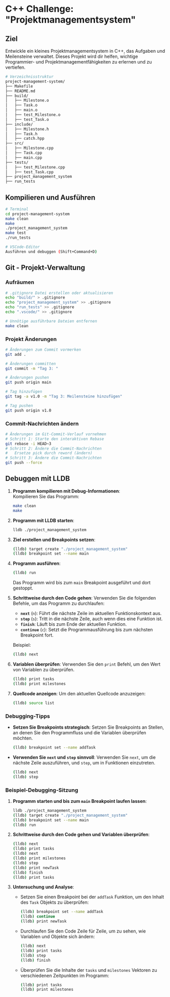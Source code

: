 # C++ Challenge: "Projektmanagementsystem"

## Ziel

Entwickle ein kleines Projektmanagementsystem in C++, das Aufgaben und Meilensteine verwaltet. Dieses Projekt wird dir helfen, wichtige Programmier- und Projektmanagementfähigkeiten zu erlernen und zu vertiefen.


```bash
# Verzeichnisstruktur
project-management-system/
├── Makefile
├── README.md
├── build/
│   ├── Milestone.o
│   ├── Task.o
│   ├── main.o
│   ├── test_Milestone.o
│   ├── test_Task.o
├── include/
│   ├── Milestone.h
│   ├── Task.h
│   ├── catch.hpp
├── src/
│   ├── Milestone.cpp
│   ├── Task.cpp
│   ├── main.cpp
├── tests/
│   ├── test_Milestone.cpp
│   ├── test_Task.cpp
├── project_management_system
├── run_tests
```

## Kompilieren und Ausführen

```bash
# Terminal
cd project-management-system
make clean
make
./project_management_system
make test
./run_tests

# VSCode-Editor
Ausführen und debuggen (Shift+Command+D)
```

## Git - Projekt-Verwaltung


### Aufräumen

```bash
# .gitignore Datei erstellen oder aktualisieren
echo "build/" > .gitignore
echo "project_management_system" >> .gitignore
echo "run_tests" >> .gitignore
echo ".vscode/" >> .gitignore

# Unnötige ausführbare Dateien entfernen
make clean
```

### Projekt Änderungen

```bash
# Änderungen zum Commit vormerken
git add .

# Änderungen committen
git commit -m "Tag 3: "

# Änderungen pushen
git push origin main

# Tag hinzufügen
git tag -a v1.0 -m "Tag 3: Meilensteine hinzufügen"

# Tag pushen
git push origin v1.0
```

### Commit-Nachrichten ändern

```bash
# Änderungen im Git-Commit-Verlauf vornehmen
# Schritt 1: Starte den interaktiven Rebase
git rebase -i HEAD~3
# Schritt 2: Ändere die Commit-Nachrichten
#   Ersetze pick durch reword (ändern)
# Schritt 3: Ändere die Commit-Nachrichten
git push --force
```

## Debuggen mit LLDB

1. **Programm kompilieren mit Debug-Informationen**:   
   Kompilieren Sie das Programm:
   ```sh
   make clean
   make
   ```

2. **Programm mit LLDB starten**:
   ```sh
   lldb ./project_management_system
   ```

3. **Ziel erstellen und Breakpoints setzen**:
   ```sh
   (lldb) target create "./project_management_system"
   (lldb) breakpoint set --name main
   ```

4. **Programm ausführen**:
   ```sh
   (lldb) run
   ```

   Das Programm wird bis zum `main` Breakpoint ausgeführt und dort gestoppt.

5. **Schrittweise durch den Code gehen**:
   Verwenden Sie die folgenden Befehle, um das Programm zu durchlaufen:
   - **`next`** (`n`): Führt die nächste Zeile im aktuellen Funktionskontext aus.
   - **`step`** (`s`): Tritt in die nächste Zeile, auch wenn dies eine Funktion ist.
   - **`finish`**: Läuft bis zum Ende der aktuellen Funktion.
   - **`continue`** (`c`): Setzt die Programmausführung bis zum nächsten Breakpoint fort.
   
   Beispiel:
   ```sh
   (lldb) next
   ```

6. **Variablen überprüfen**:
   Verwenden Sie den `print` Befehl, um den Wert von Variablen zu überprüfen.
   ```sh
   (lldb) print tasks
   (lldb) print milestones
   ```

7. **Quellcode anzeigen**:
   Um den aktuellen Quellcode anzuzeigen:
   ```sh
   (lldb) source list
   ```

### Debugging-Tipps

- **Setzen Sie Breakpoints strategisch**: Setzen Sie Breakpoints an Stellen, an denen Sie den Programmfluss und die Variablen überprüfen möchten.
  ```sh
  (lldb) breakpoint set --name addTask
  ```

- **Verwenden Sie `next` und `step` sinnvoll**: Verwenden Sie `next`, um die nächste Zeile auszuführen, und `step`, um in Funktionen einzutreten.
  ```sh
  (lldb) next
  (lldb) step
  ```
  
### Beispiel-Debugging-Sitzung

1. **Programm starten und bis zum `main` Breakpoint laufen lassen**:
   ```sh
   lldb ./project_management_system
   (lldb) target create "./project_management_system"
   (lldb) breakpoint set --name main
   (lldb) run
   ```

2. **Schrittweise durch den Code gehen und Variablen überprüfen**:
   ```sh
   (lldb) next
   (lldb) print tasks
   (lldb) next
   (lldb) print milestones
   (lldb) step
   (lldb) print newTask
   (lldb) finish
   (lldb) print tasks
   ```

3. **Untersuchung und Analyse**:
   - Setzen Sie einen Breakpoint bei der `addTask` Funktion, um den Inhalt des `Task` Objekts zu überprüfen:
     ```sh
     (lldb) breakpoint set --name addTask
     (lldb) continue
     (lldb) print newTask
     ```

   - Durchlaufen Sie den Code Zeile für Zeile, um zu sehen, wie Variablen und Objekte sich ändern:
     ```sh
     (lldb) next
     (lldb) print tasks
     (lldb) step
     (lldb) finish
     ```

   - Überprüfen Sie die Inhalte der `tasks` und `milestones` Vektoren zu verschiedenen Zeitpunkten im Programm:
     ```sh
     (lldb) print tasks
     (lldb) print milestones
     ```
